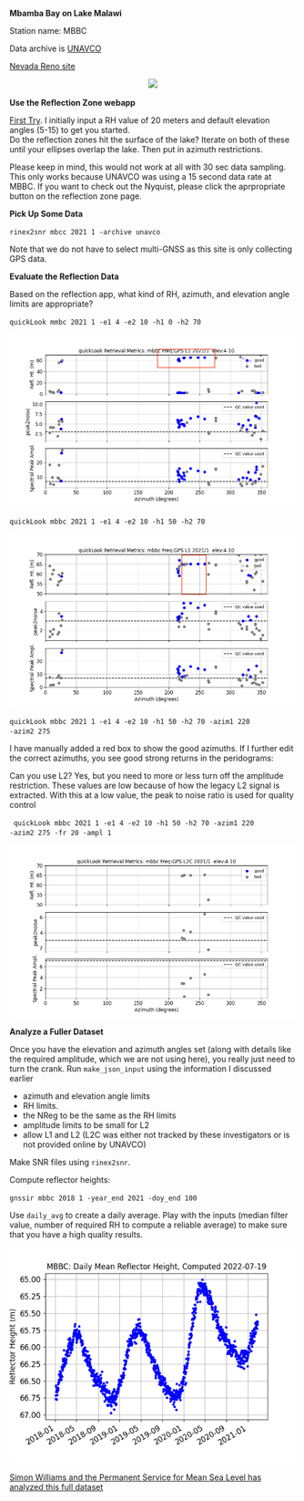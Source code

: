 **Mbamba Bay on Lake Malawi**

Station name: MBBC

Data archive is [UNAVCO](https://www.unavco.org/data/gps-gnss/data-access-methods/dai1/ps.php?sid=6429&filter_data_availability=&from_date=1980-01-06&to_date=2022-07-20&parent_link=Permanent&pview=original)

[Nevada Reno site](http://geodesy.unr.edu/NGLStationPages/stations/MBBC.sta)
<P>

<P align=center>
<img src=https://www.unavco.org/data/gps-gnss/lib/images/station_images/MBBC.jpg width=500>
<P>

**Use the Reflection Zone webapp**

[First Try](http://gnss-reflections.org/rzones?station=mbbc&lat=0.0&lon=0.0&height=0.0&msl=off&RH=20&freq=1&nyquist=0&srate=30&eang=1&azim1=0&azim2=360&system=gps). I initially input a RH value of 20 meters and 
default elevation angles (5-15) to get you started.  
Do the reflection zones hit the surface of the lake? Iterate on both of these until 
your ellipses overlap the lake. Then put in azimuth restrictions.

Please keep in mind, this would not work at all with 30 sec data sampling. This only works because UNAVCO 
was using a 15 second data rate at MBBC. If you want to check out the Nyquist, please click the 
aprpropriate button on the reflection zone page.

**Pick Up Some Data**

<code>rinex2snr mbcc 2021 1 -archive unavco</code>

Note that we do not have to select multi-GNSS as this site is only collecting GPS data.

**Evaluate the Reflection Data**

Based on the reflection app, what kind of RH, azimuth, and elevation angle limits are 
appropriate?


<code>quickLook mmbc 2021 1 -e1 4 -e2 10 -h1 0 -h2 70</code>

<img src=mbbc-0-70.png>

<code>quickLook mbbc 2021 1 -e1 4 -e2 10 -h1 50 -h2 70 </code>

<img src=mbbc-50-70.png>

<code>quickLook mbbc 2021 1 -e1 4 -e2 10 -h1 50 -h2 70 -azim1 220 -azim2 275</code>

I have manually added a red box to show the good azimuths. If I further edit the correct azimuths, 
you see good strong returns in the peridograms:

Can you use L2? Yes, but you need to more or less turn off the amplitude restriction. These
values are low because of how the legacy L2 signal is extracted. With this at a low value, the peak 
to noise ratio is used for quality control

<code> quickLook mbbc 2021 1 -e1 4 -e2 10 -h1 50 -h2 70 -azim1 220 -azim2 275 -fr 20  -ampl 1</code>

<img src=mbbc-l2.png>

**Analyze a Fuller Dataset**

Once you have the elevation and azimuth angles set (along with details like the required amplitude,
which we are not using here), you really just need to turn the crank. Run <code>make_json_input</code> using 
the information I discussed earlier 

- azimuth and elevation angle limits 
- RH limits. 
- the NReg to be the same as the RH limits 
- amplitude limits to be small for L2 
- allow L1 and L2 (L2C was either not tracked by these investigators or is not provided online by UNAVCO)

Make SNR files using <code>rinex2snr</code>. 

Compute reflector heights:

<code>gnssir mbbc 2018 1 -year_end 2021 -doy_end 100</code> 

Use <code>daily_avg</code> to create a daily average. Play with the 
inputs (median filter value, number of required RH to compute a reliable average) to make sure 
that you have a high quality results. 

<p align=center>
<img src=mbbc-rh.png>


[Simon Williams and the Permanent Service for Mean Sea Level has analyzed this full dataset](https://www.psmsl.org/data/gnssir/site.php?id=10318)

